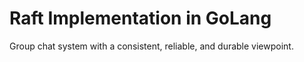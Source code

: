 # Raft Implementation in GoLang
Group chat system with a consistent, reliable, and durable viewpoint.

